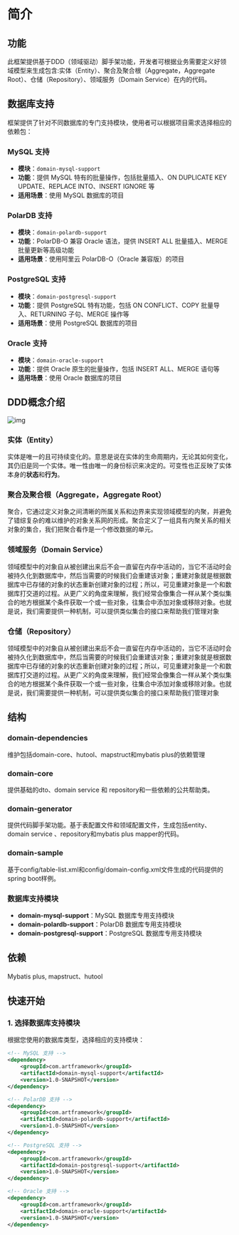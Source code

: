 # 简介
## 功能
此框架提供基于DDD（领域驱动）脚手架功能，开发者可根据业务需要定义好领域模型来生成包含:实体（Entity）、聚合及聚合根（Aggregate，Aggregate Root）、仓储（Repository）、领域服务（Domain Service）在内的代码。

## 数据库支持

框架提供了针对不同数据库的专门支持模块，使用者可以根据项目需求选择相应的依赖包：

### MySQL 支持
- **模块**：`domain-mysql-support`
- **功能**：提供 MySQL 特有的批量操作，包括批量插入、ON DUPLICATE KEY UPDATE、REPLACE INTO、INSERT IGNORE 等
- **适用场景**：使用 MySQL 数据库的项目

### PolarDB 支持
- **模块**：`domain-polardb-support`
- **功能**：PolarDB-O 兼容 Oracle 语法，提供 INSERT ALL 批量插入、MERGE 批量更新等高级功能
- **适用场景**：使用阿里云 PolarDB-O（Oracle 兼容版）的项目

### PostgreSQL 支持
- **模块**：`domain-postgresql-support`
- **功能**：提供 PostgreSQL 特有功能，包括 ON CONFLICT、COPY 批量导入、RETURNING 子句、MERGE 操作等
- **适用场景**：使用 PostgreSQL 数据库的项目

### Oracle 支持
- **模块**：`domain-oracle-support`
- **功能**：提供 Oracle 原生的批量操作，包括 INSERT ALL、MERGE 语句等
- **适用场景**：使用 Oracle 数据库的项目

## DDD概念介绍

![img](https://pic1.zhimg.com/80/v2-40c06b92067ce29b1fdf5cc5404f6f48_720w.webp)

### 实体（Entity）
实体是唯一的且可持续变化的。意思是说在实体的生命周期内，无论其如何变化，其仍旧是同一个实体。唯一性由唯一的身份标识来决定的。可变性也正反映了实体本身的**状态**和**行为**。

### 聚合及聚合根（Aggregate，Aggregate Root）

聚合，它通过定义对象之间清晰的所属关系和边界来实现领域模型的内聚，并避免了错综复杂的难以维护的对象关系网的形成。聚合定义了一组具有内聚关系的相关对象的集合，我们把聚合看作是一个修改数据的单元。

### 领域服务（Domain Service）

领域模型中的对象自从被创建出来后不会一直留在内存中活动的，当它不活动时会被持久化到数据库中，然后当需要的时候我们会重建该对象；重建对象就是根据数据库中已存储的对象的状态重新创建对象的过程；所以，可见重建对象是一个和数据库打交道的过程。从更广义的角度来理解，我们经常会像集合一样从某个类似集合的地方根据某个条件获取一个或一些对象，往集合中添加对象或移除对象。也就是说，我们需要提供一种机制，可以提供类似集合的接口来帮助我们管理对象

### 仓储（Repository）

领域模型中的对象自从被创建出来后不会一直留在内存中活动的，当它不活动时会被持久化到数据库中，然后当需要的时候我们会重建该对象；重建对象就是根据数据库中已存储的对象的状态重新创建对象的过程；所以，可见重建对象是一个和数据库打交道的过程。从更广义的角度来理解，我们经常会像集合一样从某个类似集合的地方根据某个条件获取一个或一些对象，往集合中添加对象或移除对象。也就是说，我们需要提供一种机制，可以提供类似集合的接口来帮助我们管理对象

## 结构

### domain-dependencies

维护包括domain-core、hutool、mapstruct和mybatis plus的依赖管理

### domain-core

提供基础的dto、domain service 和 repository和一些依赖的公共帮助类。

### domain-generator

提供代码脚手架功能。基于表配置文件和领域配置文件，生成包括entity、domain service 、repository和mybatis plus mapper的代码。

### domain-sample

基于config/table-list.xml和config/domain-config.xml文件生成的代码提供的spring boot样例。

### 数据库支持模块

- **domain-mysql-support**：MySQL 数据库专用支持模块
- **domain-polardb-support**：PolarDB 数据库专用支持模块  
- **domain-postgresql-support**：PostgreSQL 数据库专用支持模块

## 依赖
Mybatis plus, mapstruct、hutool

## 快速开始

### 1. 选择数据库支持模块

根据您使用的数据库类型，选择相应的支持模块：

```xml
<!-- MySQL 支持 -->
<dependency>
    <groupId>com.artframework</groupId>
    <artifactId>domain-mysql-support</artifactId>
    <version>1.0-SNAPSHOT</version>
</dependency>

<!-- PolarDB 支持 -->
<dependency>
    <groupId>com.artframework</groupId>
    <artifactId>domain-polardb-support</artifactId>
    <version>1.0-SNAPSHOT</version>
</dependency>

<!-- PostgreSQL 支持 -->
<dependency>
    <groupId>com.artframework</groupId>
    <artifactId>domain-postgresql-support</artifactId>
    <version>1.0-SNAPSHOT</version>
</dependency>

<!-- Oracle 支持 -->
<dependency>
    <groupId>com.artframework</groupId>
    <artifactId>domain-oracle-support</artifactId>
    <version>1.0-SNAPSHOT</version>
</dependency>
```
